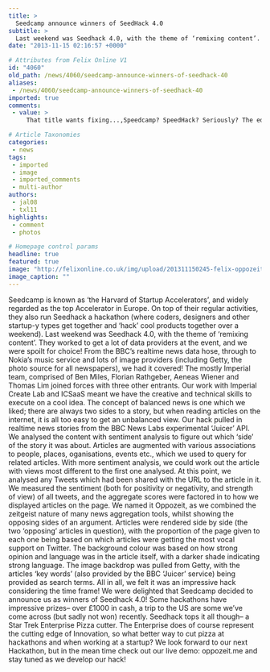```yaml
---
title: >
  Seedcamp announce winners of SeedHack 4.0
subtitle: >
  Last weekend was Seedhack 4.0, with the theme of ‘remixing content’.
date: "2013-11-15 02:16:57 +0000"

# Attributes from Felix Online V1
id: "4060"
old_path: /news/4060/seedcamp-announce-winners-of-seedhack-40
aliases:
 - /news/4060/seedcamp-announce-winners-of-seedhack-40
imported: true
comments:
 - value: >
     That title wants fixing...,Speedcamp? SpeedHack? Seriously? The editor must have been on speed...

# Article Taxonomies
categories:
 - news
tags:
 - imported
 - image
 - imported_comments
 - multi-author
authors:
 - jal08
 - txl11
highlights:
 - comment
 - photos

# Homepage control params
headline: true
featured: true
image: "http://felixonline.co.uk/img/upload/201311150245-felix-oppozeit.png"
image_caption: ""
---
```


Seedcamp is known as ‘the Harvard of Startup Accelerators’, and widely regarded as the top Accelerator in Europe. On top of their regular activities, they also run Seedhack a hackathon (where coders, designers and other startup-y types get together and ‘hack’ cool products together over a weekend). Last weekend was Seedhack 4.0, with the theme of ‘remixing content’. They worked to get a lot of data providers at the event, and we were spoilt for choice! From the BBC’s realtime news data hose, through to Nokia’s music service and lots of image providers (including Getty, the photo source for all newspapers), we had it covered!
 The mostly Imperial team, comprised of Ben Miles, Florian Rathgeber, Aeneas Wiener and Thomas Lim joined forces with three other entrants. Our work with Imperial Create Lab and ICSaaS meant we have the creative and technical skills to execute on a cool idea. The concept of balanced news is one which we liked; there are always two sides to a story, but when reading articles on the internet, it is all too easy to get an unbalanced view.
 Our hack pulled in realtime news stories from the BBC News Labs experimental ‘Juicer’ API. We analysed the content with sentiment analysis to figure out which ‘side’ of the story it was about. Articles are augmented with various associations to people, places, oganisations, events etc., which we used to query for related articles. With more sentiment analysis, we could work out the article with views most different to the first one analysed. At this point, we analysed any Tweets which had been shared with the URL to the article in it. We measured the sentiment (both for positivity or negativity, and strength of view) of all tweets, and the aggregate scores were factored in to how we displayed articles on the page. We named it Oppozeit, as we combined the zeitgeist nature of many news aggregation tools, whilst showing the opposing sides of an argument.
 Articles were rendered side by side (the two ‘opposing’ articles in question), with the proportion of the page given to each one being based on which articles were getting the most vocal support on Twitter. The background colour was based on how strong opinion and language was in the article itself, with a darker shade indicating strong language. The image backdrop was pulled from Getty, with the articles ‘key words’ (also provided by the BBC ‘Juicer’ service) being provided as search terms.
 All in all, we felt it was an impressive hack considering the time frame! We were delighted that Seedcamp decided to announce us as winners of Seedhack 4.0! Some hackathons have impressive prizes– over £1000 in cash, a trip to the US are some we’ve come across (but sadly not won) recently. Seedhack tops it all though– a Star Trek Enterprise Pizza cutter. The Enterprise does of course represent the cutting edge of Innovation, so what better way to cut pizza at hackathons and when working at a startup? We look forward to our next Hackathon, but in the mean time check out our live demo: oppozeit.me and stay tuned as we develop our hack!
